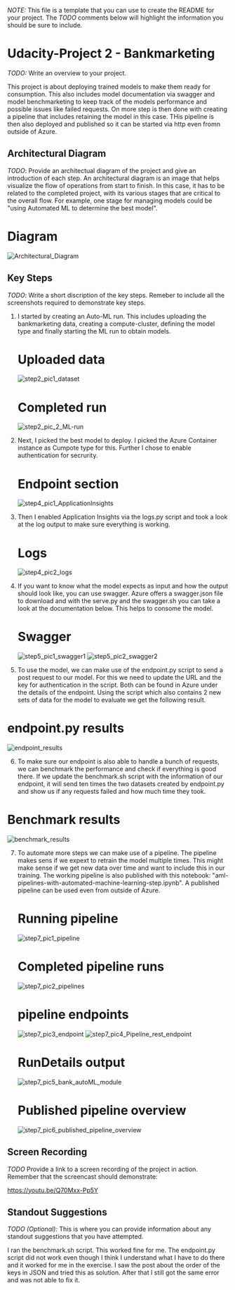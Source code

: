 *NOTE:* This file is a template that you can use to create the README for your project. The *TODO* comments below will highlight the information you should be sure to include.

# Udacity-Project 2 - Bankmarketing

*TODO:* Write an overview to your project.

This project is about deploying trained models to make them ready for consumption. This also includes model documentation via swagger and model benchmarketing to keep track of the models performance and possible issues like failed requests.
On more step is then done with creating a pipeline that includes retaining the model in this case. THis pipeline is then also deployed and published so it can be started via http even fromn outside of Azure.

## Architectural Diagram
*TODO*: Provide an architectual diagram of the project and give an introduction of each step. An architectural diagram is an image that helps visualize the flow of operations from start to finish. In this case, it has to be related to the completed project, with its various stages that are critical to the overall flow. For example, one stage for managing models could be "using Automated ML to determine the best model". 

# Diagram
![Architectural_Diagram](https://user-images.githubusercontent.com/96047873/150638351-d2cafebe-fa65-4554-8e3a-0ed85be97b41.png)



## Key Steps
*TODO*: Write a short discription of the key steps. Remeber to include all the screenshots required to demonstrate key steps. 

1) I started by creating an Auto-ML run. This includes uploading the bankmarketing data, creating a compute-cluster, defining the model type and finally starting the ML run to obtain models.
   
   # Uploaded data
   ![step2_pic1_dataset](https://user-images.githubusercontent.com/96047873/150637403-d7f6b45b-9434-4f13-a6da-1a71d5149786.png)
   
   # Completed run
   ![step2_pic_2_ML-run](https://user-images.githubusercontent.com/96047873/150637576-23533116-06e5-4b1e-ae7e-4a790a6c6664.PNG)


2) Next, I picked the best model to deploy. I picked the Azure Container instance as Cumpote type for this. Further I chose to enable authentication for secrurity. 

   # Endpoint section
   ![step4_pic1_ApplicationInsights](https://user-images.githubusercontent.com/96047873/150637607-7a1bc560-6148-4a66-b042-4d66d05f735d.png)


3) Then I enabled Application Insights via the logs.py script and took a look at the log output to make sure everything is working.
   
   # Logs
   ![step4_pic2_logs](https://user-images.githubusercontent.com/96047873/150637651-720a5a42-a779-4eb3-8c93-eeb37f7a772f.png)
  
  
4) If you want to know what the model expects as input and how the output should look like, you can use swagger. Azure offers a swagger.json file to download and with the serve.py and the swagger.sh you can take a look at the documentation below. This helps to consome the model.

   # Swagger
   ![step5_pic1_swagger1](https://user-images.githubusercontent.com/96047873/150637660-0bd94a8e-7c34-40ad-beff-052776b2ca3e.png)
   ![step5_pic2_swagger2](https://user-images.githubusercontent.com/96047873/150637664-c82ea25b-9cfd-45bd-96d4-25b125ff94a8.png)


5) To use the model, we can make use of the endpoint.py script to send a post request to our model. For this we need to update the URL and the key for authentication in the script. Both can be found in Azure under the details of the endpoint. Using the script which also contains 2 new sets of data for the model to evaluate we get the following result.

# endpoint.py results
![endpoint_results](https://user-images.githubusercontent.com/96047873/150653967-62235155-47e3-4dc0-aa18-3d33fe97110f.PNG)

6) To make sure our endpoint is also able to handle a bunch of requests, we can benchmark the performance and check if everything is good there. If we update the benchmark.sh script with the information of our endpoint, it will send ten times the two datasets created by endpoint.py and show us if any requests failed and how much time they took.

# Benchmark results
![benchmark_results](https://user-images.githubusercontent.com/96047873/150654031-3678cc80-fa8f-4ba0-9f36-adfc2f56716c.PNG)


7) To automate more steps we can make use of a pipeline. The pipeline makes sens if we expext to retrain the model multiple times. This might make sense if we get new data over time and want to include this in our training. The working pipeline is also published with this notebook: "aml-pipelines-with-automated-machine-learning-step.ipynb". A published pipeline can be used even from outside of Azure.

   # Running pipeline
   ![step7_pic1_pipeline](https://user-images.githubusercontent.com/96047873/150637759-723834d9-9ae2-425c-acfc-bc2a948c5746.png)

   # Completed pipeline runs
   ![step7_pic2_pipelines](https://user-images.githubusercontent.com/96047873/150637785-7b6e5d71-25f7-46d9-8fa6-896dc9cf9fc1.PNG)
   
   # pipeline endpoints
   ![step7_pic3_endpoint](https://user-images.githubusercontent.com/96047873/150637794-8dab5e83-0813-4dfb-a57d-a9a682e1bf65.PNG)
   ![step7_pic4_Pipeline_rest_endpoint](https://user-images.githubusercontent.com/96047873/150637946-f21554ca-f20c-425a-9db2-1d44dcd4ecd5.png)
   

   # RunDetails output
   ![step7_pic5_bank_autoML_module](https://user-images.githubusercontent.com/96047873/150637943-31d9594f-f624-4756-abf3-6c39fc8c1fc8.PNG)
   
   # Published pipeline overview
   ![step7_pic6_published_pipeline_overview](https://user-images.githubusercontent.com/96047873/150637960-1fcb6b78-ba00-4f2e-ae25-ebef508075a5.PNG)


## Screen Recording
*TODO* Provide a link to a screen recording of the project in action. Remember that the screencast should demonstrate:

https://youtu.be/Q70Mxx-Pp5Y


## Standout Suggestions
*TODO (Optional):* This is where you can provide information about any standout suggestions that you have attempted.

I ran the benchmark.sh script. This worked fine for me. The endpoint.py script did not work even though I think I understand what I have to do there and it worked for me in the exercise. I saw the post about the order of the keys in JSON and tried this as solution. After that I still got the same error and was not able to fix it. 
